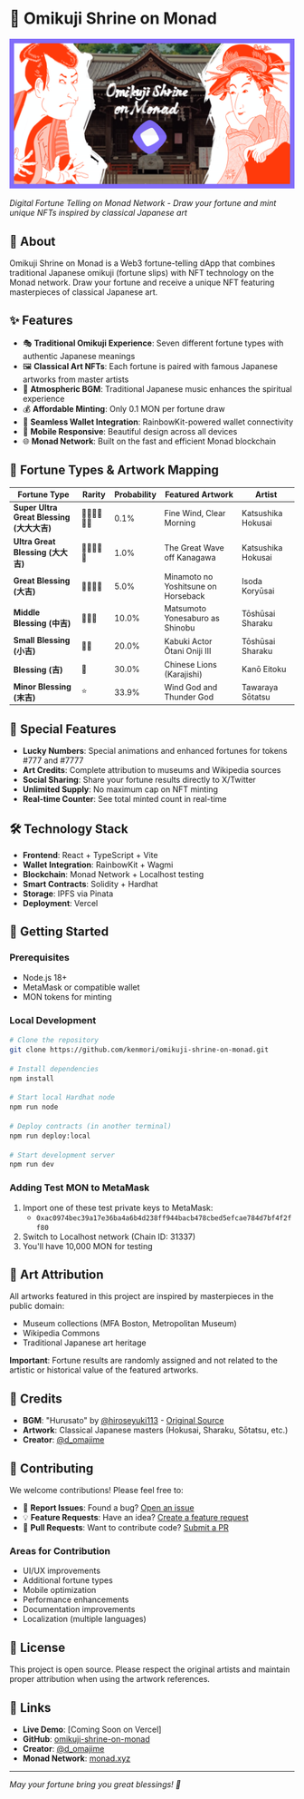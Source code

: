 # 🏮 Omikuji Shrine on Monad

![Omikuji Shrine on Monad](./public/og-image.png)

*Digital Fortune Telling on Monad Network - Draw your fortune and mint unique NFTs inspired by classical Japanese art*

## 🎋 About

Omikuji Shrine on Monad is a Web3 fortune-telling dApp that combines traditional Japanese omikuji (fortune slips) with NFT technology on the Monad network. Draw your fortune and receive a unique NFT featuring masterpieces of classical Japanese art.

## ✨ Features

- 🎭 **Traditional Omikuji Experience**: Seven different fortune types with authentic Japanese meanings
- 🖼️ **Classical Art NFTs**: Each fortune is paired with famous Japanese artworks from master artists
- 🎵 **Atmospheric BGM**: Traditional Japanese music enhances the spiritual experience
- 💰 **Affordable Minting**: Only 0.1 MON per fortune draw
- 🔗 **Seamless Wallet Integration**: RainbowKit-powered wallet connectivity
- 📱 **Mobile Responsive**: Beautiful design across all devices
- 🌐 **Monad Network**: Built on the fast and efficient Monad blockchain

## 🎨 Fortune Types & Artwork Mapping

| Fortune Type | Rarity | Probability | Featured Artwork | Artist |
|--------------|--------|-------------|------------------|---------|
| **Super Ultra Great Blessing (大大大吉)** | 🌟🌟🌟🌟🌟🌟 | 0.1% | Fine Wind, Clear Morning | Katsushika Hokusai |
| **Ultra Great Blessing (大大吉)** | 🌟🌟🌟🌟🌟 | 1.0% | The Great Wave off Kanagawa | Katsushika Hokusai |
| **Great Blessing (大吉)** | 🌟🌟🌟🌟 | 5.0% | Minamoto no Yoshitsune on Horseback | Isoda Koryūsai |
| **Middle Blessing (中吉)** | 🌟🌟🌟 | 10.0% | Matsumoto Yonesaburo as Shinobu | Tōshūsai Sharaku |
| **Small Blessing (小吉)** | 🌟🌟 | 20.0% | Kabuki Actor Ōtani Oniji III | Tōshūsai Sharaku |
| **Blessing (吉)** | 🌟 | 30.0% | Chinese Lions (Karajishi) | Kanō Eitoku |
| **Minor Blessing (末吉)** | ⭐ | 33.9% | Wind God and Thunder God | Tawaraya Sōtatsu |

## 🎯 Special Features

- **Lucky Numbers**: Special animations and enhanced fortunes for tokens #777 and #7777
- **Art Credits**: Complete attribution to museums and Wikipedia sources
- **Social Sharing**: Share your fortune results directly to X/Twitter
- **Unlimited Supply**: No maximum cap on NFT minting
- **Real-time Counter**: See total minted count in real-time

## 🛠️ Technology Stack

- **Frontend**: React + TypeScript + Vite
- **Wallet Integration**: RainbowKit + Wagmi
- **Blockchain**: Monad Network + Localhost testing
- **Smart Contracts**: Solidity + Hardhat
- **Storage**: IPFS via Pinata
- **Deployment**: Vercel

## 🚀 Getting Started

### Prerequisites
- Node.js 18+
- MetaMask or compatible wallet
- MON tokens for minting

### Local Development
```bash
# Clone the repository
git clone https://github.com/kenmori/omikuji-shrine-on-monad.git

# Install dependencies
npm install

# Start local Hardhat node
npm run node

# Deploy contracts (in another terminal)
npm run deploy:local

# Start development server
npm run dev
```

### Adding Test MON to MetaMask
1. Import one of these test private keys to MetaMask:
   - `0xac0974bec39a17e36ba4a6b4d238ff944bacb478cbed5efcae784d7bf4f2ff80`
2. Switch to Localhost network (Chain ID: 31337)
3. You'll have 10,000 MON for testing

## 🎨 Art Attribution

All artworks featured in this project are inspired by masterpieces in the public domain:
- Museum collections (MFA Boston, Metropolitan Museum)
- Wikipedia Commons
- Traditional Japanese art heritage

**Important**: Fortune results are randomly assigned and not related to the artistic or historical value of the featured artworks.

## 🎵 Credits

- **BGM**: "Hurusato" by [@hiroseyuki113](https://x.com/hiroseyuki113) - [Original Source](https://original-bgm.booth.pm/items/3784404)
- **Artwork**: Classical Japanese masters (Hokusai, Sharaku, Sōtatsu, etc.)
- **Creator**: [@d_omajime](https://x.com/d_omajime)

## 🤝 Contributing

We welcome contributions! Please feel free to:

- 🐛 **Report Issues**: Found a bug? [Open an issue](https://github.com/kenmori/omikuji-shrine-on-monad/issues)
- 💡 **Feature Requests**: Have an idea? [Create a feature request](https://github.com/kenmori/omikuji-shrine-on-monad/issues)
- 🔀 **Pull Requests**: Want to contribute code? [Submit a PR](https://github.com/kenmori/omikuji-shrine-on-monad/pulls)

### Areas for Contribution
- UI/UX improvements
- Additional fortune types
- Mobile optimization
- Performance enhancements
- Documentation improvements
- Localization (multiple languages)

## 📄 License

This project is open source. Please respect the original artists and maintain proper attribution when using the artwork references.

## 🔗 Links

- **Live Demo**: [Coming Soon on Vercel]
- **GitHub**: [omikuji-shrine-on-monad](https://github.com/kenmori/omikuji-shrine-on-monad)
- **Creator**: [@d_omajime](https://x.com/d_omajime)
- **Monad Network**: [monad.xyz](https://monad.xyz)

---

*May your fortune bring you great blessings! 🙏*